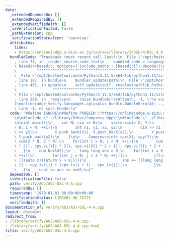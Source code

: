 ```yaml
---
data:
  _extendedDependsOn: []
  _extendedRequiredBy: []
  _extendedVerifiedWith: []
  _isVerificationFailed: false
  _pathExtension: cpp
  _verificationStatusIcon: ':warning:'
  attributes:
    links:
    - https://onlinejudge.u-aizu.ac.jp/courses/library/3/DSL/4/DSL_4_A
  bundledCode: "Traceback (most recent call last):\n  File \"/opt/hostedtoolcache/Python/3.11.5/x64/lib/python3.11/site-packages/onlinejudge_verify/documentation/build.py\"\
    , line 71, in _render_source_code_stat\n    bundled_code = language.bundle(stat.path,\
    \ basedir=basedir, options={'include_paths': [basedir]}).decode()\n          \
    \         ^^^^^^^^^^^^^^^^^^^^^^^^^^^^^^^^^^^^^^^^^^^^^^^^^^^^^^^^^^^^^^^^^^^^^^^^^^^^^^^^^\n\
    \  File \"/opt/hostedtoolcache/Python/3.11.5/x64/lib/python3.11/site-packages/onlinejudge_verify/languages/cplusplus.py\"\
    , line 187, in bundle\n    bundler.update(path)\n  File \"/opt/hostedtoolcache/Python/3.11.5/x64/lib/python3.11/site-packages/onlinejudge_verify/languages/cplusplus_bundle.py\"\
    , line 401, in update\n    self.update(self._resolve(pathlib.Path(included), included_from=path))\n\
    \                ^^^^^^^^^^^^^^^^^^^^^^^^^^^^^^^^^^^^^^^^^^^^^^^^^^^^^^^^^\n \
    \ File \"/opt/hostedtoolcache/Python/3.11.5/x64/lib/python3.11/site-packages/onlinejudge_verify/languages/cplusplus_bundle.py\"\
    , line 260, in _resolve\n    raise BundleErrorAt(path, -1, \"no such header\"\
    )\nonlinejudge_verify.languages.cplusplus_bundle.BundleErrorAt: ../library/Other/Compress.hpp:\
    \ line -1: no such header\n"
  code: "#define IGNORE\n#define PROBLEM \"https://onlinejudge.u-aizu.ac.jp/courses/library/3/DSL/4/DSL_4_A\"\
    \n\n#include \"../library/Other/Compress.hpp\"\n#include \"../library/DataStructure/CumulativeSum2D.hpp\"\
    \n\nint main(){\n    int N; cin >> N;\n    vector<int> X, Y;\n    for(int i =\
    \ 0; i < N; ++i){\n        int x1, y1, x2, y2;\n        cin >> x1 >> y1 >> x2\
    \ >> y2;\n        X.push_back(x1), X.push_back(x2);\n        Y.push_back(y1),\
    \ Y.push_back(y2);\n    }\n\n    Compress<int> cpx(X), cpy(Y);\n    CumulativeSum2D<int>\
    \ cum(2 * N, 2 * N);\n    for(int i = 0; i < N; ++i){\n        cum.add(cpx.vi(X[i\
    \ * 2]), cpy.vi(Y[i * 2]), cpx.vi(X[i * 2 + 1]), cpy.vi(Y[i * 2 + 1]), 1);\n \
    \   }\n    cum.build();\n    long long ans = 0;\n    for(int i = 0; i < 2 * N;\
    \ ++i){\n        for(int j = 0; j < 2 * N; ++j){\n            if(cum.test(i, j,\
    \ [](auto x){return x > 0;})){\n                ans += ((long long)cpy.iv(i +\
    \ 1) - cpy.iv(i)) * (cpx.iv(j + 1) - cpx.iv(j));\n            }\n        }\n \
    \   }\n    cout << ans << endl;\n}"
  dependsOn: []
  isVerificationFile: false
  path: verify/AOJ/AOJ-DSL-4-A.cpp
  requiredBy: []
  timestamp: '1970-01-01 00:00:00+00:00'
  verificationStatus: LIBRARY_NO_TESTS
  verifiedWith: []
documentation_of: verify/AOJ/AOJ-DSL-4-A.cpp
layout: document
redirect_from:
- /library/verify/AOJ/AOJ-DSL-4-A.cpp
- /library/verify/AOJ/AOJ-DSL-4-A.cpp.html
title: verify/AOJ/AOJ-DSL-4-A.cpp
---
```

